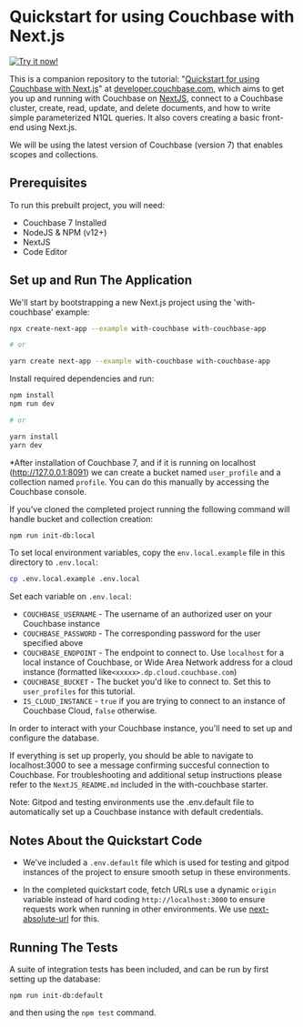 # Quickstart for using Couchbase with Next.js


[![Try it now!](https://da-demo-images.s3.amazonaws.com/runItNow_outline.png?couchbase-example=nextjs-quickstart-repo&source=github)](https://gitpod.io/#https://github.com/couchbase-examples/tutorial-nextjs)

This is a companion repository to the tutorial: "[Quickstart for using Couchbase with Next.js](https://developer.couchbase.com/tutorial-quickstart-nextjs/)" at [developer.couchbase.com](https://developer.couchbase.com), which aims to get you up and running with Couchbase on [NextJS](https://nextjs.org/), connect to a Couchbase cluster, create, read, update, and delete documents, and how to write simple parameterized N1QL queries. It also covers creating a basic front-end using Next.js.

We will be using the latest version of Couchbase (version 7) that enables scopes and collections.

## Prerequisites

To run this prebuilt project, you will need:

- Couchbase 7 Installed
- NodeJS & NPM (v12+)
- NextJS
- Code Editor

## Set up and Run The Application
We'll start by bootstrapping a new Next.js project using the 'with-couchbase' example:

```sh
npx create-next-app --example with-couchbase with-couchbase-app

# or

yarn create next-app --example with-couchbase with-couchbase-app
```

Install required dependencies and run:
```sh
npm install
npm run dev

# or

yarn install
yarn dev
```


*After installation of Couchbase 7, and if it is running on localhost (http://127.0.0.1:8091) we can create a bucket named `user_profile` and a collection named `profile`. You can do this manually by accessing the Couchbase console.


If you've cloned the completed project running the following command will handle bucket and collection creation:

```sh
npm run init-db:local
```

To set local environment variables, copy the `env.local.example` file in this directory to `.env.local`:

```bash
cp .env.local.example .env.local
```

Set each variable on `.env.local`:

- `COUCHBASE_USERNAME` - The username of an authorized user on your Couchbase instance
- `COUCHBASE_PASSWORD` - The corresponding password for the user specified above
- `COUCHBASE_ENDPOINT` - The endpoint to connect to. Use `localhost` for a local instance of Couchbase, or Wide Area Network address for a cloud instance (formatted like`<xxxxx>.dp.cloud.couchbase.com`)
- `COUCHBASE_BUCKET` - The bucket you'd like to connect to. Set this to `user_profiles` for this tutorial.
- `IS_CLOUD_INSTANCE` - `true` if you are trying to connect to an instance of Couchbase Cloud, `false` otherwise.

In order to interact with your Couchbase instance, you'll need to set up and configure the database.


If everything is set up properly, you should be able to navigate to localhost:3000 to see a message confirming succesful connection to Couchbase. For troubleshooting and additional setup instructions please refer to the `NextJS_README.md` included in the with-couchbase starter.

Note: Gitpod and testing environments use the .env.default file to automatically set up a Couchbase instance with default credentials.

## Notes About the Quickstart Code
- We've included a `.env.default` file which is used for testing and gitpod instances of the project to ensure smooth setup in these environments.

- In the completed quickstart code, fetch URLs use a dynamic `origin` variable instead of hard coding `http://localhost:3000` to ensure requests work when running in other environments. We use [next-absolute-url](https://www.npmjs.com/package/next-absolute-url) for this.

## Running The Tests
A suite of integration tests has been included, and can be run by first setting up the database:
```
npm run init-db:default
```
and then using the `npm test` command.
